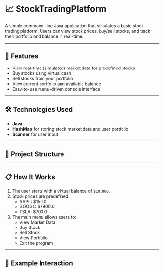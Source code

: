 # 📈 StockTradingPlatform

A simple command-line Java application that simulates a basic stock trading platform. Users can view stock prices, buy/sell stocks, and track their portfolio and balance in real-time.

---

## 🚀 Features

- View real-time (simulated) market data for predefined stocks
- Buy stocks using virtual cash
- Sell stocks from your portfolio
- View current portfolio and available balance
- Easy-to-use menu-driven console interface

---

## 🛠️ Technologies Used

- **Java**
- **HashMap** for storing stock market data and user portfolio
- **Scanner** for user input

---

## 📂 Project Structure


---

## 📋 How It Works

1. The user starts with a virtual balance of `$10,000`.
2. Stock prices are predefined:
   - AAPL: $150.0
   - GOOGL: $2800.0
   - TSLA: $700.0
3. The main menu allows users to:
   - View Market Data
   - Buy Stock
   - Sell Stock
   - View Portfolio
   - Exit the program

---

## 🧪 Example Interaction

